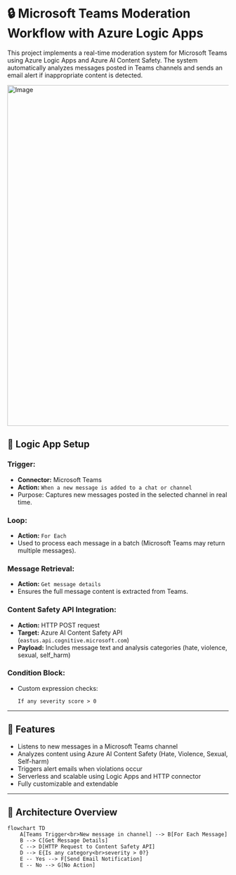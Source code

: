 # 🔒 Microsoft Teams Moderation Workflow with Azure Logic Apps

This project implements a real-time moderation system for Microsoft Teams using Azure Logic Apps and Azure AI Content Safety. The system automatically analyzes messages posted in Teams channels and sends an email alert if inappropriate content is detected.

<img width="1612" height="776" alt="Image" src="https://github.com/user-attachments/assets/09416191-819b-4074-9bdf-f7ff253b0ce2" />

## 🔧 Logic App Setup

### **Trigger:**
- **Connector:** Microsoft Teams
- **Action:** `When a new message is added to a chat or channel`
- Purpose: Captures new messages posted in the selected channel in real time.

### **Loop:**
- **Action:** `For Each`
- Used to process each message in a batch (Microsoft Teams may return multiple messages).

### **Message Retrieval:**
- **Action:** `Get message details`
- Ensures the full message content is extracted from Teams.

### **Content Safety API Integration:**
- **Action:** HTTP POST request
- **Target:** Azure AI Content Safety API (`eastus.api.cognitive.microsoft.com`)
- **Payload:** Includes message text and analysis categories (hate, violence, sexual, self_harm)

### **Condition Block:**
- Custom expression checks:
  ```text
  If any severity score > 0

---

## 📌 Features

- Listens to new messages in a Microsoft Teams channel
- Analyzes content using Azure AI Content Safety (Hate, Violence, Sexual, Self-harm)
- Triggers alert emails when violations occur
- Serverless and scalable using Logic Apps and HTTP connector
- Fully customizable and extendable

---

## 🔧 Architecture Overview

```mermaid
flowchart TD
    A[Teams Trigger<br>New message in channel] --> B[For Each Message]
    B --> C[Get Message Details]
    C --> D[HTTP Request to Content Safety API]
    D --> E{Is any category<br>severity > 0?}
    E -- Yes --> F[Send Email Notification]
    E -- No --> G[No Action]
